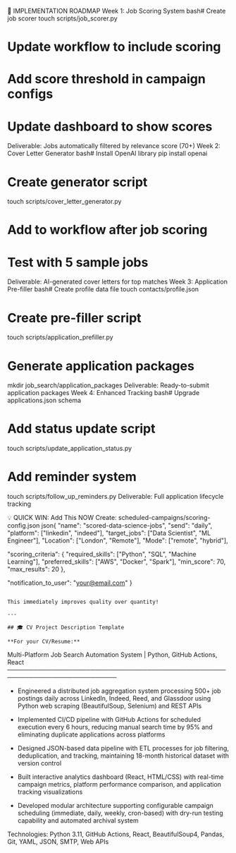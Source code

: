 🔧 IMPLEMENTATION ROADMAP
Week 1: Job Scoring System
bash# Create job scorer
touch scripts/job_scorer.py

# Update workflow to include scoring
# Add score threshold in campaign configs
# Update dashboard to show scores
Deliverable: Jobs automatically filtered by relevance score (70+)
Week 2: Cover Letter Generator
bash# Install OpenAI library
pip install openai

# Create generator script
touch scripts/cover_letter_generator.py

# Add to workflow after job scoring
# Test with 5 sample jobs
Deliverable: AI-generated cover letters for top matches
Week 3: Application Pre-filler
bash# Create profile data file
touch contacts/profile.json

# Create pre-filler script
touch scripts/application_prefiller.py

# Generate application packages
mkdir job_search/application_packages
Deliverable: Ready-to-submit application packages
Week 4: Enhanced Tracking
bash# Upgrade applications.json schema
# Add status update script
touch scripts/update_application_status.py

# Add reminder system
touch scripts/follow_up_reminders.py
Deliverable: Full application lifecycle tracking

💡 QUICK WIN: Add This NOW
Create: scheduled-campaigns/scoring-config.json
json{
  "name": "scored-data-science-jobs",
  "send": "daily",
  "platform": ["linkedin", "indeed"],
  "target_jobs": ["Data Scientist", "ML Engineer"],
  "Location": ["London", "Remote"],
  "Mode": ["remote", "hybrid"],
  
  "scoring_criteria": {
    "required_skills": ["Python", "SQL", "Machine Learning"],
    "preferred_skills": ["AWS", "Docker", "Spark"],
    "min_score": 70,
    "max_results": 20
  },
  
  "notification_to_user": "your@email.com"
}
```

This immediately improves quality over quantity!

---

## 🎓 CV Project Description Template

**For your CV/Resume:**
```
Multi-Platform Job Search Automation System | Python, GitHub Actions, React
───────────────────────────────────────────────────────────────────────────

- Engineered a distributed job aggregation system processing 500+ job 
  postings daily across LinkedIn, Indeed, Reed, and Glassdoor using Python 
  web scraping (BeautifulSoup, Selenium) and REST APIs

- Implemented CI/CD pipeline with GitHub Actions for scheduled execution 
  every 6 hours, reducing manual search time by 95% and eliminating 
  duplicate applications across platforms

- Designed JSON-based data pipeline with ETL processes for job filtering, 
  deduplication, and tracking, maintaining 18-month historical dataset 
  with version control

- Built interactive analytics dashboard (React, HTML/CSS) with real-time 
  campaign metrics, platform performance comparison, and application 
  tracking visualizations

- Developed modular architecture supporting configurable campaign 
  scheduling (immediate, daily, weekly, cron-based) with dry-run testing 
  capability and automated archival system

Technologies: Python 3.11, GitHub Actions, React, BeautifulSoup4, Pandas, 
Git, YAML, JSON, SMTP, Web APIs
